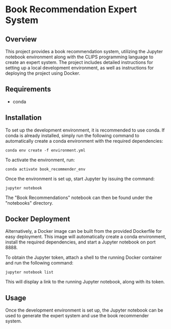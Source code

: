 # Book Recommendation Expert System

## Overview

This project provides a book recommendation system, utilizing the Jupyter notebook environment along with the CLIPS programming language to create an expert system. The project includes detailed instructions for setting up a local development environment, as well as instructions for deploying the project using Docker.

## Requirements

- conda

## Installation

To set up the development environment, it is recommended to use conda. If conda is already installed, simply run the following command to automatically create a conda environment with the required dependencies:

```
conda env create -f environment.yml
```

To activate the environment, run:

```
conda activate book_recommender_env
```

Once the environment is set up, start Jupyter by issuing the command:

```
jupyter notebook
```

The "Book Recommendations" notebook can then be found under the "notebooks" directory.

## Docker Deployment

Alternatively, a Docker image can be built from the provided Dockerfile for easy deployment. This image will automatically create a conda environment, install the required dependencies, and start a Jupyter notebook on port 8888.

To obtain the Jupyter token, attach a shell to the running Docker container and run the following command:

```
jupyter notebook list
```

This will display a link to the running Jupyter notebook, along with its token.

## Usage

Once the development environment is set up, the Jupyter notebook can be used to generate the expert system and use the book recommender system.
